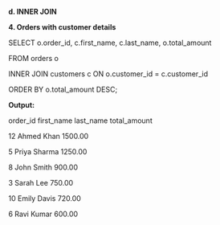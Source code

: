 **d. INNER JOIN** 



**4. Orders with customer details**



SELECT o.order\_id, c.first\_name, c.last\_name, o.total\_amount

FROM orders o

INNER JOIN customers c ON o.customer\_id = c.customer\_id

ORDER BY o.total\_amount DESC;     



**Output:**



order\_id	first\_name	last\_name	total\_amount

12	Ahmed	Khan	1500.00

5	Priya	Sharma	1250.00

8	John	Smith	900.00

3	Sarah	Lee	750.00

10	Emily	Davis	720.00

6	Ravi	Kumar	600.00

